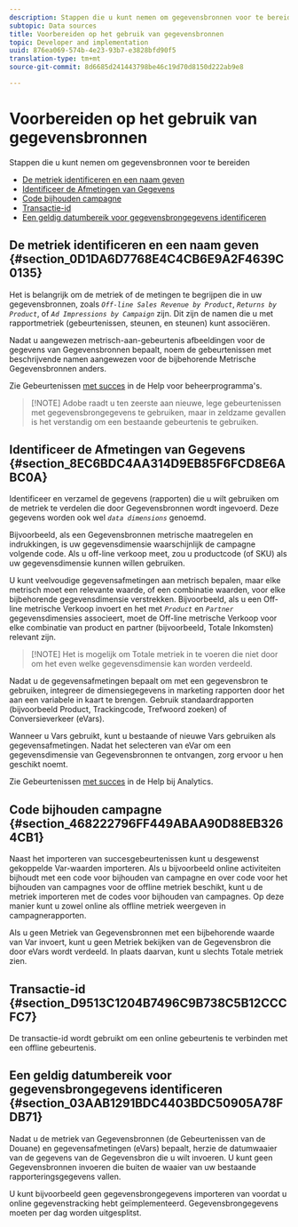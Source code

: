 ```yaml
---
description: Stappen die u kunt nemen om gegevensbronnen voor te bereiden
subtopic: Data sources
title: Voorbereiden op het gebruik van gegevensbronnen
topic: Developer and implementation
uuid: 876ea069-574b-4e23-93b7-e3828bfd90f5
translation-type: tm+mt
source-git-commit: 8d6685d241443798be46c19d70d8150d222ab9e8

---
```



# Voorbereiden op het gebruik van gegevensbronnen

Stappen die u kunt nemen om gegevensbronnen voor te bereiden

* [De metriek identificeren en een naam geven](/help/import/c-data-sources/datasrc-preparing.md#section_0D1DA6D7768E4C4CB6E9A2F4639C0135)
* [Identificeer de Afmetingen van Gegevens](/help/import/c-data-sources/datasrc-preparing.md#section_8EC6BDC4AA314D9EB85F6FCD8E6ABC0A)
* [Code bijhouden campagne](/help/import/c-data-sources/datasrc-preparing.md#section_468222796FF449ABAA90D88EB3264CB1)
* [Transactie-id](/help/import/c-data-sources/datasrc-preparing.md#section_D9513C1204B7496C9B738C5B12CCCFC7)
* [Een geldig datumbereik voor gegevensbrongegevens identificeren](/help/import/c-data-sources/datasrc-preparing.md#section_03AAB1291BDC4403BDC50905A78FDB71)

## De metriek identificeren en een naam geven {#section_0D1DA6D7768E4C4CB6E9A2F4639C0135}

Het is belangrijk om de metriek of de metingen te begrijpen die in uw gegevensbronnen, zoals *`Off-line Sales Revenue by Product`*, *`Returns by Product`*, of *`Ad Impressions by Campaign`* zijn. Dit zijn de namen die u met rapportmetriek (gebeurtenissen, steunen, en steunen) kunt associëren.

Nadat u aangewezen metrisch-aan-gebeurtenis afbeeldingen voor de gegevens van Gegevensbronnen bepaalt, noem de gebeurtenissen met beschrijvende namen aangewezen voor de bijbehorende Metrische Gegevensbronnen anders.

Zie Gebeurtenissen [met succes](https://docs.adobe.com/content/help/en/analytics/admin/admin-tools/success-events/success-event.html) in de Help voor beheerprogramma&#39;s.

>[!NOTE] Adobe raadt u ten zeerste aan nieuwe, lege gebeurtenissen met gegevensbrongegevens te gebruiken, maar in zeldzame gevallen is het verstandig om een bestaande gebeurtenis te gebruiken.

## Identificeer de Afmetingen van Gegevens {#section_8EC6BDC4AA314D9EB85F6FCD8E6ABC0A}

Identificeer en verzamel de gegevens (rapporten) die u wilt gebruiken om de metriek te verdelen die door Gegevensbronnen wordt ingevoerd. Deze gegevens worden ook wel *`data dimensions`* genoemd.

Bijvoorbeeld, als een Gegevensbronnen metrische maatregelen en indrukkingen, is uw gegevensdimensie waarschijnlijk de campagne volgende code. Als u off-line verkoop meet, zou u productcode (of SKU) als uw gegevensdimensie kunnen willen gebruiken.

U kunt veelvoudige gegevensafmetingen aan metrisch bepalen, maar elke metrisch moet een relevante waarde, of een combinatie waarden, voor elke bijbehorende gegevensdimensie verstrekken. Bijvoorbeeld, als u een Off-line metrische Verkoop invoert en het met *`Product`* en *`Partner`* gegevensdimensies associeert, moet de Off-line metrische Verkoop voor elke combinatie van product en partner (bijvoorbeeld, Totale Inkomsten) relevant zijn.

>[!NOTE] Het is mogelijk om Totale metriek in te voeren die niet door om het even welke gegevensdimensie kan worden verdeeld.

Nadat u de gegevensafmetingen bepaalt om met een gegevensbron te gebruiken, integreer de dimensiegegevens in marketing rapporten door het aan een variabele in kaart te brengen. Gebruik standaardrapporten (bijvoorbeeld Product, Trackingcode, Trefwoord zoeken) of Conversieverkeer (eVars).

Wanneer u Vars gebruikt, kunt u bestaande of nieuwe Vars gebruiken als gegevensafmetingen. Nadat het selecteren van eVar om een gegevensdimensie van Gegevensbronnen te ontvangen, zorg ervoor u hen geschikt noemt.

Zie Gebeurtenissen [met succes](https://docs.adobe.com/content/help/en/analytics/admin/admin-tools/success-events/success-event.html) in de Help bij Analytics.

## Code bijhouden campagne {#section_468222796FF449ABAA90D88EB3264CB1}

Naast het importeren van succesgebeurtenissen kunt u desgewenst gekoppelde Var-waarden importeren. Als u bijvoorbeeld online activiteiten bijhoudt met een code voor bijhouden van campagne en over code voor het bijhouden van campagnes voor de offline metriek beschikt, kunt u de metriek importeren met de codes voor bijhouden van campagnes. Op deze manier kunt u zowel online als offline metriek weergeven in campagnerapporten.

Als u geen Metriek van Gegevensbronnen met een bijbehorende waarde van Var invoert, kunt u geen Metriek bekijken van de Gegevensbron die door eVars wordt verdeeld. In plaats daarvan, kunt u slechts Totale metriek zien.

## Transactie-id {#section_D9513C1204B7496C9B738C5B12CCCFC7}

De transactie-id wordt gebruikt om een online gebeurtenis te verbinden met een offline gebeurtenis.

## Een geldig datumbereik voor gegevensbrongegevens identificeren {#section_03AAB1291BDC4403BDC50905A78FDB71}

Nadat u de metriek van Gegevensbronnen (de Gebeurtenissen van de Douane) en gegevensafmetingen (eVars) bepaalt, herzie de datumwaaier van de gegevens van de Gegevensbron die u wilt invoeren. U kunt geen Gegevensbronnen invoeren die buiten de waaier van uw bestaande rapporteringsgegevens vallen.

U kunt bijvoorbeeld geen gegevensbrongegevens importeren van voordat u online gegevenstracking hebt geïmplementeerd. Gegevensbrongegevens moeten per dag worden uitgesplitst.
